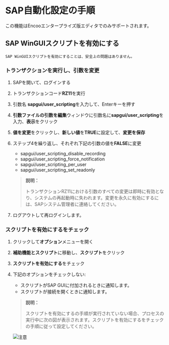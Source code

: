 # SAP自動化設定の手順

この機能はEncooエンタープライズ版エディタでのみサポートされます。

## SAP WinGUIスクリプトを有効にする
`SAP WinGUIスクリプトを有効にすることは、安全上の問題はありません。`
### トランザクションを実行し、引数を変更
1. SAPを開いて、ログインする
2. トランザクションコード**RZ11**を実行
3. 引数名 **sapgui/user_scripting**を入力して、Enterキーを押す
4. **引数ファイルの引数を編集**ウィンドウに引数名に**sapgui/user_scripting**を入力、**表示**をクリック
5. **値を変更**をクリックし、**新しい値**を**TRUE**に設定して、**変更を保存**
5. ステップ4を繰り返し、それぞれ下記の引数の値を**FALSE**に変更
    - sapgui/user\_scripting\_disable\_recording
    - sapgui/user\_scripting\_force\_notification
    - sapgui/user\_scripting\_per\_user
    - sapgui/user\_scripting\_set\_readonly

    >**説明：**
    >
    >トランザクションRZ11における引数のすべての変更は即時に有効となり、システムの再起動時に失われます。変更を永久に有効にするには、SAPシステム管理者に連絡してください。

6. ログアウトして再ログインします。

### スクリプトを有効にするをチェック
1. クリックして**オプション**メニューを開く
2. **補助機能とスクリプト**に移動し、**スクリプト**をクリック
3. **スクリプトを有効にする**をチェック
4. 下記のオプションをチェックしない:
    - スクリプトがSAP GUIに付加されるときに通知します。
    - スクリプトが接続を開くときに通知します。

     >**説明：**
    >
    >スクリプトを有効にするの手順が実行されていない場合、プロセスの実行中に次の図が表示されます。スクリプトを有効にするをチェックの手順に従って設定してください。
    
    ![注意](https://docimages.blob.core.chinacloudapi.cn/images/Amanda/SAPWarning.png)